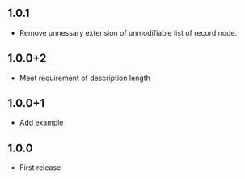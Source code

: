 ## 1.0.1

* Remove unnessary extension of unmodifiable list of record node.

## 1.0.0+2

* Meet requirement of description length

## 1.0.0+1

* Add example

## 1.0.0

* First release